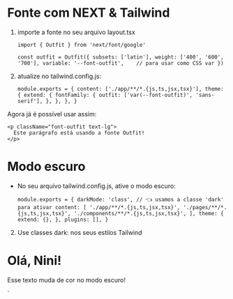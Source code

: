 # Fonte com NEXT & Tailwind

1. importe a fonte no seu arquivo layout.tsx

   `import { Outfit } from 'next/font/google'`
    
    `const outfit = Outfit({
      subsets: ['latin'],
      weight: ['400', '600', '700'],
      variable: '--font-outfit',    // para usar como CSS var
    })`

2. atualize no tailwind.config.js:

    `module.exports = {
    content: ['./app/**/*.{js,ts,jsx,tsx}'],
    theme: {
      extend: {
        fontFamily: {
          outfit: ['var(--font-outfit)', 'sans-serif'],
        },
      },
    },
    }`

Agora já é possível usar assim:

    <p className="font-outfit text-lg">
      Este parágrafo está usando a fonte Outfit!
    </p>

# Modo escuro

- No seu arquivo tailwind.config.js, ative o modo escuro:

   `module.exports = {
     darkMode: 'class', // 👈 usamos a classe 'dark' para ativar
     content: [
       './app/**/*.{js,ts,jsx,tsx}',
       './pages/**/*.{js,ts,jsx,tsx}',
       './components/**/*.{js,ts,jsx,tsx}',
     ],
     theme: {
       extend: {},
     },
     plugins: [],
   }`

2. Use classes dark: nos seus estilos Tailwind

  <div className="bg-white text-black dark:bg-zinc-900 dark:text-white min-h-screen p-4">
     <h1 className="text-3xl font-bold">Olá, Nini!</h1>
     <p>Esse texto muda de cor no modo escuro!</p>
   </div>`





